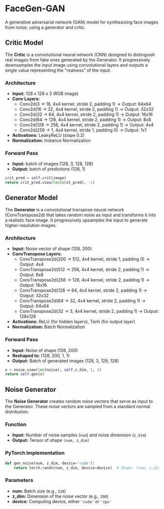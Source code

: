 # FaceGen-GAN
A generative adversarial network (GAN) model for synthesizing face images from noise, using a generator and critic.

## Critic Model

The **Critic** is a convolutional neural network (CNN) designed to distinguish real images from fake ones generated by the Generator. It progressively downsamples the input image using convolutional layers and outputs a single value representing the "realness" of the input.

### Architecture
- **Input:** 128 x 128 x 3 (RGB image)
- **Conv Layers:**
  - Conv2d(3 -> 16, 4x4 kernel, stride 2, padding 1) -> Output: 64x64
  - Conv2d(16 -> 32, 4x4 kernel, stride 2, padding 1) -> Output: 32x32
  - Conv2d(32 -> 64, 4x4 kernel, stride 2, padding 1) -> Output: 16x16
  - Conv2d(64 -> 128, 4x4 kernel, stride 2, padding 1) -> Output: 8x8
  - Conv2d(128 -> 256, 4x4 kernel, stride 2, padding 1) -> Output: 4x4
  - Conv2d(256 -> 1, 4x4 kernel, stride 1, padding 0) -> Output: 1x1
- **Activations:** LeakyReLU (slope 0.2)
- **Normalization:** Instance Normalization

### Forward Pass
- **Input:** batch of images (128, 3, 128, 128)
- **Output:** batch of predictions (128, 1)

```python
crit_pred = self.crit(image)
return crit_pred.view(len(crit_pred), -1)
```

## Generator Model

The **Generator** is a convolutional transpose neural network (ConvTranspose2d) that takes random noise as input and transforms it into a realistic face image. It progressively upsamples the input to generate higher-resolution images.

### Architecture
- **Input:** Noise vector of shape (128, 200)
- **ConvTranspose Layers:**
  - ConvTranspose2d(200 -> 512, 4x4 kernel, stride 1, padding 0) -> Output: 4x4
  - ConvTranspose2d(512 -> 256, 4x4 kernel, stride 2, padding 1) -> Output: 8x8
  - ConvTranspose2d(256 -> 128, 4x4 kernel, stride 2, padding 1) -> Output: 16x16
  - ConvTranspose2d(128 -> 64, 4x4 kernel, stride 2, padding 1) -> Output: 32x32
  - ConvTranspose2d(64 -> 32, 4x4 kernel, stride 2, padding 1) -> Output: 64x64
  - ConvTranspose2d(32 -> 3, 4x4 kernel, stride 2, padding 1) -> Output: 128x128
- **Activations:** ReLU (for hidden layers), Tanh (for output layer)
- **Normalization:** Batch Normalization

### Forward Pass
- **Input:** Noise of shape (128, 200)
- **Reshaped to:** (128, 200, 1, 1)
- **Output:** Batch of generated images (128, 3, 128, 128)

```python
x = noise.view(len(noise), self.z_dim, 1, 1)
return self.gen(x)
```
## Noise Generator

The **Noise Generator** creates random noise vectors that serve as input to the Generator. These noise vectors are sampled from a standard normal distribution.

### Function
- **Input:** Number of noise samples (`num`) and noise dimension (`z_dim`)
- **Output:** Tensor of shape `(num, z_dim)`

### PyTorch Implementation

```python
def gen_noise(num, z_dim, device='cuda'):
    return torch.randn(num, z_dim, device=device)  # Shape: (num, z_dim)
```
### Parameters
- **num:** Batch size (e.g., `128`)
- **z_dim:** Dimension of the noise vector (e.g., `200`)
- **device:** Computing device, either `'cuda'` or `'cpu'`
